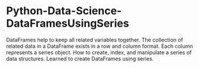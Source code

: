# Python-Data-Science-DataFramesUsingSeries
DataFrames help to keep all related variables together. The collection of related data in a DataFrame exists in a row and column format. Each column represents a series object. How to create, index, and manipulate a series of data structures. Learned to create DataFrames using series.
